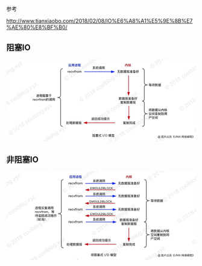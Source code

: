 参考

http://www.tianxiaobo.com/2018/02/08/IO%E6%A8%A1%E5%9E%8B%E7%AE%80%E8%BF%B0/



## 阻塞IO

![img](assets/15180090652103-20190318204901298.jpg)

## 非阻塞IO

![img](assets/15180140157823.jpg)





